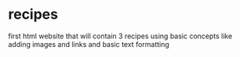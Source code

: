 # recipes
first html website that will contain 3 recipes 
using basic concepts like adding images and links and basic text formatting 
